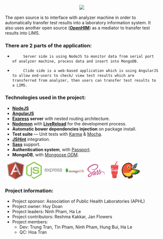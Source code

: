 <p align="center">
    <img src="https://img.shields.io/badge/OpenLabConnect-Open%20%20Laboratory%20%20Connector-brightgreen.svg?style=flat-square" height="32px" />
</p>

The open source is to interface with analyzer machine in order to automatically transfer test results into a laboratory information system. It also uses another open source (**[OpenHIM](http://openhim.org/)**) as a mediator to transfer test results into LIMS.

### There are 2 parts of the application:
-          Server side is using NodeJS to monitor data from serial port of analyzer machine, process data and insert into MongoDB.
-          Clide side is a web-based application which is using AngularJS to allow end-users to check/ view test results which are transferred from analyzer, then users can transfer test results to a LIMS.

### Technologies used in the project:

* **[NodeJS](https://nodejs.org)**
* **[AngularJS](https://angularjs.org/)**
* **[Express](https://github.com/strongloop/express) server** with nested routing architecture.
* **[Nodemon](https://github.com/remy/nodemon)** with **[LiveReload](https://github.com/vohof/gulp-livereload)** for the development process.
* **Automatic bower dependencies injection** on package install.
* **Test suite** — Unit tests with [Karma](https://karma-runner.github.io) & [Mocha](http://mochajs.org).
* **[JSHint](https://github.com/jshint/jshint)** integration.
* **[Sass](https://github.com/sass/sass)** support.
* **Authentication system**, with [Passport](https://github.com/jaredhanson/passport).
* **MongoDB**, with [Mongoose ODM](https://github.com/learnboost/mongoose).

![logos](logos/logos-sprite.png  "logos")



### Project information:
*  Project sponsor: Association of Public Health Laboratories (APHL)
*  Project owner: Huy Doan
*  Project leaders: Ninh Pham, Ha Le
*  Project contributors: Reshma Kakkar, Jan Flowers
*  Project members:
    * Dev: Trung Tran, Tin Pham, Ninh Pham, Hung Bui, Ha Le
    * QC: Hoa Tran